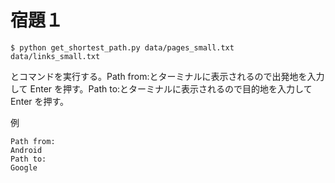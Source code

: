 # 宿題１

`$ python get_shortest_path.py data/pages_small.txt data/links_small.txt`

とコマンドを実行する。Path from:とターミナルに表示されるので出発地を入力して Enter を押す。Path to:とターミナルに表示されるので目的地を入力して Enter を押す。

例

```
Path from:
Android
Path to:
Google
```
